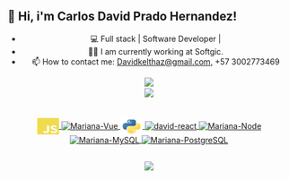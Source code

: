 
## 👋 Hi, i'm Carlos David Prado Hernandez!
<div align="center">


- 💻 Full stack | Software Developer |
- 👩‍💻 I am currently working at Softgic.
- 📫 How to contact me: Davidkelthaz@gmail.com, +57 3002773469
</div>


<div align="center">
<a href="https://github.com/kelthaz">

<img height="200em" src="https://github-readme-stats.vercel.app/api?username=kelthaz&show_icons=true&theme=blueberry&include_all_commits=true&count_private=true"/>
<br>
<img height="ediem" src="https://github-readme-stats.vercel.app/api/top-langs/?username=kelthaz&layout=compact&langs_count=7&theme=blueberry"/>
</div>
<div style="display: inline_block">
<br>
<br>
<div align="center">
<img align="center" alt="Mariana-Js" height="30" width="40" src="https://raw.githubusercontent.com/devicons/devicon/master/icons/javascript/javascript-plain.svg">
<img align="center" alt="Mariana-Vue" height="30" width="40" src="https://cdn.jsdelivr.net/gh/devicons/devicon/icons/vuejs/vuejs-original.svg">
<img align="center" alt="Mariana-Python" height="30" width="40" src="https://raw.githubusercontent.com/devicons/devicon/master/icons/python/python-original.svg">
<img align="center" alt="david-react" height="30" width="40" src="https://raw.githubusercontent.com/devicons/devicon/master/icons/csharp/react-original.svg">
<img align="center" alt="Mariana-Node" height="30" width="40" src="https://cdn.jsdelivr.net/gh/devicons/devicon/icons/nodejs/nodejs-original.svg">
<img align="center" alt="Mariana-MySQL" height="30" width="40" src="https://cdn.jsdelivr.net/gh/devicons/devicon/icons/mysql/mysql-original.svg">
<img align="center" alt="Mariana-PostgreSQL" height="30" width="40" src="https://cdn.jsdelivr.net/gh/devicons/devicon/icons/postgresql/postgresql-original.svg">
</div>

##

<div align="center">
<a href="https://www.linkedin.com/in/kelthaz" target="_blank"><img src="https://img.shields.io/badge/-LinkedIn-%230077B5?style=for-the-badge&logo=linkedin&logoColor=white" target="_blank"></a>

</div>
